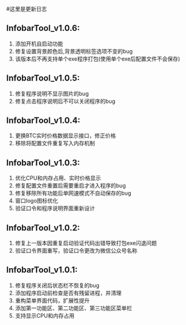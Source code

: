 #这里是更新日志
## InfobarTool_v1.0.6:
1. 添加开机自启动功能
2. 修复设置背景颜色后,背景透明标签选项不变的bug
3. 该版本后不再支持单个exe程序打包(使用单个exe后配置文件不会保存)

## InfobarTool_v1.0.5:
1. 修复程序说明不显示图片的bug
2. 修复点击程序说明后不可以关闭程序的bug

## InfobarTool_v1.0.4:
1. 更换BTC实时价格数据显示接口，修正价格
2. 移除将配置文件重复写入内存机制

## InfobarTool_v1.0.3:
1. 优化CPU和内存占用、实时价格显示
2. 修复配置文件重置后需要重启才进入程序的bug
3. 修复移除所有功能后单网速模式不自动保存的bug
4. 窗口logo图标优化
5. 验证口令和程序说明界面重新设计

## InfobarTool_v1.0.2:
1. 修复上一版本因重复启动验证代码出错导致打包exe闪退问题
2. 验证口令界面重写，验证口令更改为微信公众号名称


## InfobarTool_v1.0.1:
1. 修复程序关闭后状态栏不恢复的bug
2. 添加程序启动前检查是否有残留进程，并清理  
3. 重构菜单界面代码，扩展性提升 
4. 添加第一功能区、第二功能区、第三功能区菜单栏
5. 支持显示CPU和内存占用
